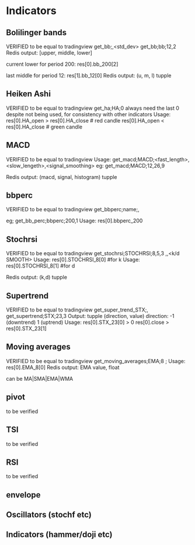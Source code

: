 # Indicators

## Bolilinger bands
VERIFIED to be equal to tradingview
get_bb;<name><period>,<std_dev>
get_bb;bb;12,2
Redis output: [upper, middle, lower]

current lower for period 200:
res[0].bb_200[2]

last middle for period 12:
res[1].bb_12[0]
Redis output: (u, m, l) tupple

## Heiken Ashi
VERIFIED to be equal to tradingview
get_ha;HA;0
always need the last 0 despite not being used, for consistency with other indicators
Usage:
res[0].HA_open > res[0].HA_close # red candle
res[0].HA_open < res[0].HA_close # green candle

## MACD
VERIFIED to be equal to tradingview
Usage: get_macd;MACD;<fast_length>,<slow_lengeth>,<signal_smoothing>
eg: get_macd;MACD;12,26,9

Redis output: (macd, signal, histogram) tupple

## bbperc
VERIFIED to be equal to tradingview
get_bbperc;name;<period>,<std dev>

eg; get_bb_perc;bbperc;200,1
Usage: res[0].bbperc_200

## Stochrsi
VERIFIED to be equal to tradingview
get_stochrsi;STOCHRSI;8,5,3
<RSI length>,<STOCH length>,<k/d SMOOTH>
Usage: res[0].STOCHRSI_8[0] #for k
Usage: res[0].STOCHRSI_8[1] #for d

Redis output: (k,d) tupple

## Supertrend
VERIFIED to be equal to tradingview
get_super_trend_STX;<ATR Period>,<ATR Multiplier>
get_supertrend;STX;23,3
Output: tupple (direction, value)
direction: -1 (downtrend)
            1 (uptrend)
Usage:
res[0].STX_23[0] > 0
res[0].close > res[0].STX_23[1]

## Moving averages
VERIFIED to be equal to tradingview
get_moving_averages;EMA;8
<function>;<MA><timeframe>
Usage: res[0].EMA_8[0]
Redis output: EMA value, float

<MA> can be MA|SMA|EMA|WMA



## pivot
to be verified

## TSI
to be verified

## RSI
to be verified

## envelope


## Oscillators (stochf etc)

## Indicators (hammer/doji etc)
